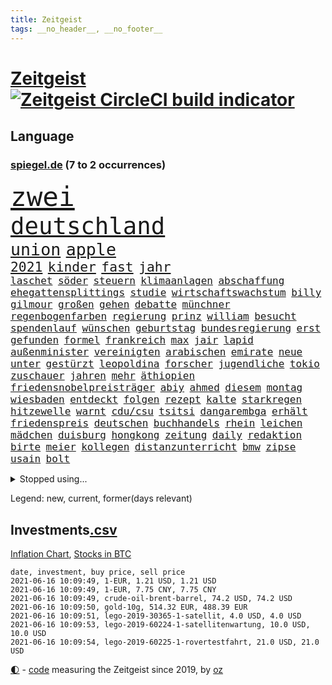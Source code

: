 ```yaml
---
title: Zeitgeist
tags: __no_header__, __no_footer__
---
```


# [Zeitgeist](https://oliz.io/zeitgeist/) [![Zeitgeist CircleCI build indicator](https://circleci.com/gh/ooz/zeitgeist.svg?style=shield)](https://circleci.com/gh/ooz/zeitgeist)

## Language

<h3><a href="https://www.spiegel.de" target="_blank">spiegel.de</a> (7 to 2 occurrences)</h3>
<p style="font-family:monospace">
<span style="font-size:32pt"><a href="news_links.html#zwei" class="current">zwei</a></span>
<br>
<span style="font-size:28pt"><a href="news_links.html#deutschland" class="current">deutschland</a></span>
<br>
<span style="font-size:20pt"><a href="news_links.html#union" class="current">union</a></span>
<span style="font-size:20pt"><a href="news_links.html#apple" class="current">apple</a></span>
<br>
<span style="font-size:16pt"><a href="news_links.html#2021" class="current">2021</a></span>
<span style="font-size:16pt"><a href="news_links.html#kinder" class="current">kinder</a></span>
<span style="font-size:16pt"><a href="news_links.html#fast" class="current">fast</a></span>
<span style="font-size:16pt"><a href="news_links.html#jahr" class="current">jahr</a></span>
<br>
<span style="font-size:12pt"><a href="news_links.html#laschet" class="current">laschet</a></span>
<span style="font-size:12pt"><a href="news_links.html#söder" class="current">söder</a></span>
<span style="font-size:12pt"><a href="news_links.html#steuern" class="current">steuern</a></span>
<span style="font-size:12pt"><a href="news_links.html#klimaanlagen" class="new">klimaanlagen</a></span>
<span style="font-size:12pt"><a href="news_links.html#abschaffung" class="new">abschaffung</a></span>
<span style="font-size:12pt"><a href="news_links.html#ehegattensplittings" class="new">ehegattensplittings</a></span>
<span style="font-size:12pt"><a href="news_links.html#studie" class="current">studie</a></span>
<span style="font-size:12pt"><a href="news_links.html#wirtschaftswachstum" class="current">wirtschaftswachstum</a></span>
<span style="font-size:12pt"><a href="news_links.html#billy" class="current">billy</a></span>
<span style="font-size:12pt"><a href="news_links.html#gilmour" class="new">gilmour</a></span>
<span style="font-size:12pt"><a href="news_links.html#großen" class="current">großen</a></span>
<span style="font-size:12pt"><a href="news_links.html#gehen" class="current">gehen</a></span>
<span style="font-size:12pt"><a href="news_links.html#debatte" class="current">debatte</a></span>
<span style="font-size:12pt"><a href="news_links.html#münchner" class="current">münchner</a></span>
<span style="font-size:12pt"><a href="news_links.html#regenbogenfarben" class="current">regenbogenfarben</a></span>
<span style="font-size:12pt"><a href="news_links.html#regierung" class="current">regierung</a></span>
<span style="font-size:12pt"><a href="news_links.html#prinz" class="current">prinz</a></span>
<span style="font-size:12pt"><a href="news_links.html#william" class="current">william</a></span>
<span style="font-size:12pt"><a href="news_links.html#besucht" class="current">besucht</a></span>
<span style="font-size:12pt"><a href="news_links.html#spendenlauf" class="new">spendenlauf</a></span>
<span style="font-size:12pt"><a href="news_links.html#wünschen" class="current">wünschen</a></span>
<span style="font-size:12pt"><a href="news_links.html#geburtstag" class="current">geburtstag</a></span>
<span style="font-size:12pt"><a href="news_links.html#bundesregierung" class="current">bundesregierung</a></span>
<span style="font-size:12pt"><a href="news_links.html#erst" class="current">erst</a></span>
<span style="font-size:12pt"><a href="news_links.html#gefunden" class="current">gefunden</a></span>
<span style="font-size:12pt"><a href="news_links.html#formel" class="current">formel</a></span>
<span style="font-size:12pt"><a href="news_links.html#frankreich" class="current">frankreich</a></span>
<span style="font-size:12pt"><a href="news_links.html#max" class="current">max</a></span>
<span style="font-size:12pt"><a href="news_links.html#jair" class="current">jair</a></span>
<span style="font-size:12pt"><a href="news_links.html#lapid" class="current">lapid</a></span>
<span style="font-size:12pt"><a href="news_links.html#außenminister" class="current">außenminister</a></span>
<span style="font-size:12pt"><a href="news_links.html#vereinigten" class="current">vereinigten</a></span>
<span style="font-size:12pt"><a href="news_links.html#arabischen" class="current">arabischen</a></span>
<span style="font-size:12pt"><a href="news_links.html#emirate" class="new">emirate</a></span>
<span style="font-size:12pt"><a href="news_links.html#neue" class="current">neue</a></span>
<span style="font-size:12pt"><a href="news_links.html#unter" class="current">unter</a></span>
<span style="font-size:12pt"><a href="news_links.html#gestürzt" class="current">gestürzt</a></span>
<span style="font-size:12pt"><a href="news_links.html#leopoldina" class="current">leopoldina</a></span>
<span style="font-size:12pt"><a href="news_links.html#forscher" class="current">forscher</a></span>
<span style="font-size:12pt"><a href="news_links.html#jugendliche" class="current">jugendliche</a></span>
<span style="font-size:12pt"><a href="news_links.html#tokio" class="current">tokio</a></span>
<span style="font-size:12pt"><a href="news_links.html#zuschauer" class="current">zuschauer</a></span>
<span style="font-size:12pt"><a href="news_links.html#jahren" class="current">jahren</a></span>
<span style="font-size:12pt"><a href="news_links.html#mehr" class="current">mehr</a></span>
<span style="font-size:12pt"><a href="news_links.html#äthiopien" class="current">äthiopien</a></span>
<span style="font-size:12pt"><a href="news_links.html#friedensnobelpreisträger" class="new">friedensnobelpreisträger</a></span>
<span style="font-size:12pt"><a href="news_links.html#abiy" class="current">abiy</a></span>
<span style="font-size:12pt"><a href="news_links.html#ahmed" class="new">ahmed</a></span>
<span style="font-size:12pt"><a href="news_links.html#diesem" class="current">diesem</a></span>
<span style="font-size:12pt"><a href="news_links.html#montag" class="current">montag</a></span>
<span style="font-size:12pt"><a href="news_links.html#wiesbaden" class="new">wiesbaden</a></span>
<span style="font-size:12pt"><a href="news_links.html#entdeckt" class="current">entdeckt</a></span>
<span style="font-size:12pt"><a href="news_links.html#folgen" class="current">folgen</a></span>
<span style="font-size:12pt"><a href="news_links.html#rezept" class="current">rezept</a></span>
<span style="font-size:12pt"><a href="news_links.html#kalte" class="new">kalte</a></span>
<span style="font-size:12pt"><a href="news_links.html#starkregen" class="current">starkregen</a></span>
<span style="font-size:12pt"><a href="news_links.html#hitzewelle" class="new">hitzewelle</a></span>
<span style="font-size:12pt"><a href="news_links.html#warnt" class="current">warnt</a></span>
<span style="font-size:12pt"><a href="news_links.html#cdu/csu" class="current">cdu/csu</a></span>
<span style="font-size:12pt"><a href="news_links.html#tsitsi" class="new">tsitsi</a></span>
<span style="font-size:12pt"><a href="news_links.html#dangarembga" class="new">dangarembga</a></span>
<span style="font-size:12pt"><a href="news_links.html#erhält" class="current">erhält</a></span>
<span style="font-size:12pt"><a href="news_links.html#friedenspreis" class="new">friedenspreis</a></span>
<span style="font-size:12pt"><a href="news_links.html#deutschen" class="current">deutschen</a></span>
<span style="font-size:12pt"><a href="news_links.html#buchhandels" class="current">buchhandels</a></span>
<span style="font-size:12pt"><a href="news_links.html#rhein" class="current">rhein</a></span>
<span style="font-size:12pt"><a href="news_links.html#leichen" class="current">leichen</a></span>
<span style="font-size:12pt"><a href="news_links.html#mädchen" class="current">mädchen</a></span>
<span style="font-size:12pt"><a href="news_links.html#duisburg" class="current">duisburg</a></span>
<span style="font-size:12pt"><a href="news_links.html#hongkong" class="current">hongkong</a></span>
<span style="font-size:12pt"><a href="news_links.html#zeitung" class="current">zeitung</a></span>
<span style="font-size:12pt"><a href="news_links.html#daily" class="current">daily</a></span>
<span style="font-size:12pt"><a href="news_links.html#redaktion" class="current">redaktion</a></span>
<span style="font-size:12pt"><a href="news_links.html#birte" class="new">birte</a></span>
<span style="font-size:12pt"><a href="news_links.html#meier" class="new">meier</a></span>
<span style="font-size:12pt"><a href="news_links.html#kollegen" class="current">kollegen</a></span>
<span style="font-size:12pt"><a href="news_links.html#distanzunterricht" class="current">distanzunterricht</a></span>
<span style="font-size:12pt"><a href="news_links.html#bmw" class="current">bmw</a></span>
<span style="font-size:12pt"><a href="news_links.html#zipse" class="new">zipse</a></span>
<span style="font-size:12pt"><a href="news_links.html#usain" class="new">usain</a></span>
<span style="font-size:12pt"><a href="news_links.html#bolt" class="current">bolt</a></span>
</p>
<details>
<summary>Stopped using...</summary>
<p class="former" style="font-size:12pt">
ungewöhnlicher(243) verschiedene(243) gaga(242) senat(242) verteidigungsministerin(242) bayer(241) infizierte(241) kleineren(241) coronafälle(240) diskriminiert(240) france(240) gerechtigkeit(240) geschäften(240) lateinamerika(240) migrationspolitik(240) mittelfeldspieler(240) worum(240) zweifelt(240) aufhebung(239) entdeckten(239) erfolgreiche(239) geringer(239) geschichten(239) herdenimmunität(239) isolation(239) ließen(239) lukas(239) rb(239) reul(239) verfolgung(239) version(239) 79(238) anleger(238) arizona(238) aufgerufen(238) awards(238) brutale(238) bundesligavorschau(238) fanexperten(238) forderungen(238) gefiel(238) haare(238) interessiert(238) mike(238) nachhaltig(238) raum(238) steuer(238) streiks(238) tatortvote(238) tippen(238) usjustizministerium(238) wirklichkeit(238) überraschende(238) 2050(237) 2500(237) arbeitnehmer(237) bildungsministerin(237) deutschlandweit(237) entdeckung(237) erzielt(237) genannt(237) geteilt(237) influencer(237) jüdische(237) kandidatinnen(237) klimaneutral(237) lohnt(237) schalke(237) sohnes(237) torjäger(237) treffer(237) wettbewerb(237) 737(236) benennt(236) fritz(236) gedrängt(236) gesetzentwurf(236) instanz(236) kommentiert(236) lockdowns(236) ludwigshafen(236) mitgliedstaaten(236) reduziert(236) roth(236) spdpolitikerin(236) straftaten(236) uswirtschaft(236) virtuell(236) weshalb(236) zahlreicher(236) 04(235) 26(235) a2(235) bekanntesten(235) beschwerde(235) besonderen(235) egal(235) eliten(235) gleichzeitig(235) hai(235) informieren(235) krankenhäusern(235) schadet(235) schlimmsten(235) schwedischen(235) standort(235) universität(235) unmut(235) zlatan(235) 7(234) airbnb(234) bischofskonferenz(234) bundeskanzler(234) christen(234) coronalockdown(234) drehen(234) erkennt(234) feminismus(234) future(234) gefechte(234) gestrandet(234) gestrichen(234) königreichs(234) künstlerin(234) lüge(234) qualität(234) radikalen(234) rote(234) rüsten(234) schalkes(234) stets(234) untersucht(234) weber(234) airbus(233) alkohol(233) betriebe(233) brown(233) bruch(233) cockpit(233) einziges(233) elefanten(233) fünfte(233) gefüllt(233) gewinner(233) heran(233) irgendwann(233) klein(233) landen(233) lyon(233) melanie(233) olympique(233) produktion(233) regierungspartei(233) sicherheitsbehörden(233) sparen(233) spätestens(233) verweigern(233) ausweiten(232) beliebter(232) britischer(232) depressionen(232) erdgas(232) fridays(232) investiert(232) langer(232) lebt(232) mario(232) nicola(232) nordrheinwestfälischen(232) nrwinnenminister(232) raten(232) vermittlung(232) virologe(232) 33(231) anlass(231) ausharren(231) beantragen(231) cancel(231) culture(231) gebilligt(231) gehe(231) heizung(231) herrschen(231) kohleausstieg(231) möglichst(231) mütter(231) schulden(231) skepsis(231) verdächtigt(231) yorker(231) attraktiver(230) bayerntrainer(230) erschütterte(230) feinde(230) fliehen(230) freiburg(230) fördert(230) gesicht(230) hoffenheim(230) höchst(230) impfstoffen(230) islamisten(230) klinik(230) kretschmer(230) reagierten(230) reiste(230) roboter(230) räumen(230) tasche(230) vertreter(230) zwang(230) angeklagter(229) auswanderer(229) diskussionen(229) eskalieren(229) flüchtlingen(229) gelöst(229) lügen(229) massiven(229) pharmakonzerne(229) restaurant(229) unterschiedlichen(229) verdiente(229) verlauf(229) wiederholt(229) zeitalter(229) 27(228) bedarf(228) bedenken(228) beteiligung(228) dortige(228) drohungen(228) eindringlich(228) grundschüler(228) historischen(228) homosexuelle(228) jackson(228) marke(228) niederlagen(228) punktet(228) schuss(228) werkzeug(228) zivilisten(228) abgebrochen(227) aviv(227) begleiten(227) bürgermeisterin(227) durften(227) gazastreifen(227) gedreht(227) geflogen(227) gelsenkirchen(227) mahnen(227) maximilian(227) tel(227) wochenlang(227) zwischenzeitlich(227) ahnung(226) auswärtigen(226) belegt(226) berufseinstieg(226) branchen(226) gestritten(226) menschenleben(226) ministerpräsidentin(226) psychologe(226) schusswaffen(226) verbündeten(226) virtuellen(226) wälder(226) übertragung(226) 24jähriger(225) accounts(225) anlagen(225) befreit(225) bekämpft(225) berät(225) hob(225) häusliche(225) immobilien(225) investitionen(225) null(225) politisches(225) spaziergang(225) verspielt(225) volksverhetzung(225) a1(224) deals(224) debatten(224) energy(224) historisches(224) messe(224) migrationshintergrund(224) präsidentin(224) pünktlich(224) satellitenbild(224) social(224) taktik(224) verkehrsunfall(224) vertritt(224) aufstand(223) ausfall(223) behaupten(223) freundschaft(223) herzen(223) starker(223) verbündete(223) verwüstungen(223) 600(222) ansteckend(222) bundesstaat(222) volle(222) argentinien(221) besitz(221) dortmunds(221) indonesien(221) mesut(221) misshandlungen(221) schriftsteller(221) zielgeraden(221) eindämmung(220) empfohlen(220) erfassen(220) kanzlerschaft(220) ungleich(220) angezündet(219) beschränkungen(219) goldenen(219) losgehen(219) verstanden(219) verwandelt(219) wind(219) 40000(218) ablehnung(218) beschossen(218) dich(218) drängte(218) drücken(218) einbrechen(218) einfacher(218) kanzlerkandidatur(218) kritischen(218) organisieren(218) samstagabend(218) spiegelumfrage(218) telefon(218) angeblicher(217) einnahmen(217) gehirn(217) häftlinge(217) meinen(217) mitgliedsländer(217) prescht(217) prinzip(217) privat(217) prominentesten(217) stiegen(217) tunesien(217) usrepräsentantenhaus(217) vakzine(217) weltkriegsbombe(217) wittert(217) beschuldigten(216) haaland(216) überschwemmungen(216) fragte(215) geschieht(215) kroos(215) männlich(215) provokation(215) schrecken(215) schwerverletzte(215) sturgeon(215) verletzten(215) überprüfen(215) absteiger(214) giuliani(214) probe(214) profifußball(214) sichert(214) sonde(214) springen(214) umsätze(214) unglaubliche(214) vorgelegt(214) anschlags(213) auffällig(213) hall(213) km/h(213) le(213) outfit(213) sachsens(213) stellungnahme(213) teilnahme(213) auszahlung(212) coronabedingt(212) coronaviruspandemie(212) justizministerium(212) netflixserie(212) raab(212) registrieren(212) todesstrafe(212) barnier(211) bestätigte(211) einbruch(211) entscheidet(211) erweist(211) kinderpornografie(211) kräfte(211) mobilfunknetz(211) ringen(211) tinder(211) verankern(211) überprüfung(211) bekenntnis(210) bester(210) bruce(210) dreieinhalb(210) einbrecher(210) indizien(210) schlugen(210) untergebracht(210) 17jähriger(209) 73(209) fehlender(209) katja(209) kracht(209) präsidentenwahl(209) stone(209) 19jähriger(208) bundesverfassungsgericht(208) dein(208) fehlten(208) klaasjan(208) ministerien(208) philosoph(208) wütende(208) bangen(207) dc(207) engpässe(207) größere(207) kunstwerk(207) top(207) 46(206) dachten(206) eudiplomaten(206) mitarbeiterin(206) telefonat(206) ausgeweitet(205) empfehlen(205) jubeln(205) stress(205) ware(205) 80000(204) benötigen(204) erzielten(204) praxis(204) tücken(204) flagge(203) hackerangriff(203) reus(203) tätern(203) whochef(203) blake(202) enormen(202) immens(202) maradona(202) messenger(202) wuchs(202) fußballweltmeister(201) projekts(201) sicherheitsgesetz(201) vogelgrippe(201) onlineplattformen(199) summen(198) einhalten(197) fame(197) grünenchefin(197) mischung(197) rodrigo(197) terroranschlags(197) abermals(196) feierten(196) ksk(196) royale(196) einkaufen(195) erfolgreichen(195) guatemala(195) lieferanten(195) palmer(195) south(195) verhinderte(195) virusmutation(195) wiedergewählt(195) anschlägen(194) daxkonzern(194) trauma(194) coronaeinschränkungen(193) himalaja(193) portal(193) sämtliche(193) verzögerungen(193) wahr(193) bezirk(192) bundesparteitag(192) 39jährigen(191) eisberg(191) gesundheitsdienst(191) gewannen(191) nannten(190) vogel(190) vertraute(189) aussortiert(187) barth(186) beliebten(186) dichter(186) müttern(186) 300000(185) beratungen(185) derzeitigen(185) einsame(185) kameraden(185) kretschmann(185) offensichtlich(185) tragischen(185) vorfällen(185) winfried(185) farben(183) karlsruhe(183) klischees(183) rwe(183) evangelische(182) sammeln(182) unrealistisch(182) araber(181) befrieden(181) johannes(181) rückgängig(181) abschottung(180) edin(179) geiger(179) plänen(179) renault(179) überlastet(178) genehmigen(176) impfzentrum(176) zoom(176) berufswahl(175) hagen(175) smart(175) datenschutz(174) strukturen(174) überstehen(174) umzugehen(173) janet(172) kursieren(172) flüchteten(171) revival(171) beerdigt(169) fabian(169) ibrahimović(169) sancho(169) bizarre(168) dreyer(168) heimsieg(168) malu(168) angedeutet(167) koblenz(167) 43jähriger(166) billiger(166) brachten(166) trugen(166) verdächtig(166) vertuschen(166) weltmeisterin(166) beschafft(165) arnd(164) 1975(163) durchhalten(163) merklich(163) mandanten(162) 58(161) bundeskabinett(161) fluglinie(161) ustruppen(161) kursiert(160) schärfer(160) ausliefern(159) kraftwerk(159) bürokratie(156) mail(156) geldtransporter(155) kantersieg(155) kollidierte(155) pandemielage(155) rekorde(155) bali(154) coronawochenüberblick(154) schulkindern(154) teneriffa(154) weimar(154) eruptionen(153) flogen(153) kleinere(153) coronavakzinen(152) luxusuhren(152) stoffe(152) terzić(151) karolina(150) morddrohungen(150) saisonende(150) 64jährige(149) bätzing(148) richtlinien(148) aussetzen(147) gesendet(147) groko(147) entlarven(146) ausgegangen(145) texte(145) edeka(144) flüchtlingslagern(144) überschatten(143) stadionsprecher(142) schulabschluss(141) berüchtigte(140) coronavirusvariante(140) eingehen(140) jener(140) stromversorgung(140) urlaubsinsel(140) versunkenen(140) benachbarten(139) positionieren(138) aushelfen(137) wonach(137) freilassen(136) geheim(136) earth(135) 46jähriger(134) arbeitsgericht(134) höheres(134) papiere(134) schutzvorkehrungen(134) dna(133) edinburgh(133) strafgerichtshof(133) führungswechsel(132) höhenflug(132) juristische(132) jagt(131) polizeibeamte(131) westliche(131) impftermin(130) jahn(130) martens(129) rammt(129) ersparnisse(128) fakenews(128) fragwürdigen(128) gestohlenen(128) glasgow(128) indonesischen(128) pokalsieger(128) umarmung(128) rotterdam(127) 111(126) hochansteckende(126) lego(126) pantherstar(126) irische(125) konfrontation(125) sir(125) häusern(124) java(124) schrittweise(124) terrororganisation(124) zulauf(124) erschleichen(123) leugnen(123) pleiten(123) verheißt(123) willis(123) benutzen(122) kobe(122) delmenhorst(121) huntelaar(121) offline(121) agenda(120) al(120) amazons(120) dfbpräsident(120) lauert(120) lenkt(120) verstärkte(120) dubiose(119) freundlich(119) luxemburg(119) neuwahl(119) pokalfinale(119) gegeneinander(118) abmachung(117) ehrgeizige(116) gemüse(116) master(115) spielzeug(115) typs(115) anrufe(114) datingapp(114) grundstück(114) kandidiert(114) matratze(114) teilzunehmen(114) aufmarsch(113) erschlagen(113) fügte(113) angemessene(112) gleicht(112) öffnungen(112) bamberg(111) marina(110) aufmachen(109) bildungssystem(109) bryant(109) gelähmt(109) zusagen(109) erlass(108) stürze(108) börsengang(107) manson(107) marilyn(107) abgefangen(106) berechtigte(106) direkte(106) inszenierte(105) reparatur(105) traktiert(105) benannt(104) kapital(104) üblich(104) belästigt(103) eingriffe(103) gezahlt(103) brannten(102) river(102) sprengt(102) vereint(102) hortet(101) nld(101) mobbing(100) chile(99) draghi(99) impfschutz(99) islamist(99) wöchentlich(99) brustimplantate(98) kreuzfahrten(98) lebenszeit(98) mutanten(98) rendite(98) rheinland(98) wiedereröffnung(98) fahrlässige(97) indiens(97) bedingung(96) streich(95) ambitioniertes(93) finanzierten(93) leopoldo(93) antwortet(92) bereicherung(92) notstand(92) elternhauses(91) fragwürdiges(91) wahlomat(91) ausgegraben(90) dreieck(90) machtmissbrauch(90) magen(90) marsrover(90) angriffs(89) lösten(89) sonnigen(89) undenkbar(89) vincent(89) arroganz(88) frieren(88) japanerin(88) linkenvorsitzende(88) psychologischen(88) rechtsmediziner(88) schutzwirkung(88) verstörend(88) anzeigt(87) berlinern(87) bombardierung(87) eliteeinheit(87) export(87) verbots(87) biopic(86) erfüllte(86) royal(86) acts(85) beendeten(85) bürgermeisters(85) gegnerin(85) melilla(85) natotruppen(85) rausch(85) unverständnis(85) vergnügungsparks(85) aufzuheben(84) botschafterin(84) lehrstunde(84) strich(84) inhalten(83) kleinparteien(83) nutzerinnen(83) pen(83) phasen(83) pilotprojekt(83) 41jährigen(82) gesundheitsschutz(82) spannender(82) universelle(82) armeechef(81) bundesinstitut(81) francisco(81) mordanklage(81) raketenangriffen(81) teilnehmenden(81) zurückgekehrt(81) abgewehrt(80) großereignis(80) internetriesen(80) jayz(80) senders(80) befestigt(79) niemals(79) vorrangig(79) aires(78) angefeindet(78) buenos(78) flugtaxis(78) frischem(78) geldgebern(78) teenagerin(78) täuschen(78) verborgene(78) ökologisch(78) übernachten(78) distanzierten(77) hitlerbilder(77) knoblauch(77) marokkanischen(77) mosambik(77) pazifik(76) steuersätzen(76) unabhängigkeitsbewegung(76) vernehmung(76) vorgesetzte(76) cduabgeordnete(75) pekings(75) seenotrettungsschiff(75) sicherheitsauflagen(75) aktivistengruppe(74) aufräumen(74) buchstaben(74) exzesse(74) thessaloniki(74) uskonservativen(74) angesteuert(73) goldener(73) löws(73) dramatisches(72) hausarztpraxen(72) hingewiesen(72) viertes(72) ansteigen(71) betet(71) gdl(71) lokführergewerkschaft(71) lokführern(71) studienergebnisse(71) zyklon(71) adams(70) jogi(70) michigan(70) watt(70) dagmar(69) fahrender(69) steuerzahler(69) verharrt(69) algorithmen(68) angriffswelle(68) einnahme(68) musst(68) geflügelpest(67) gekracht(67) kampl(67) press(67) room(67) vergewaltigers(67) weltberühmt(67) gesetzlich(66) jordanien(66) unweit(66) weltberühmten(66) freizeittipps(65) grundlegende(65) immunisiert(65) verglich(65) überraschendste(65) aussichtsreichen(64) boxen(64) lea(64) sofortiger(64) ustalkerin(64) zweitimpfung(64) 2001(63) nagelsmann(63) niedergelassene(63) seid(63) sicherheitslücke(63) eingebunden(62) gift(62) hunderter(62) rassistisches(62) übernehme(62) dunkel(61) jährlich(61) mitgliedern(61) nachziehen(61) zauberwürfel(61) zögern(61) gerücht(60) nebeneinkünften(60) staatsanwälte(60) unangemessene(60) geklappt(59) witwe(59) ermittlungsverfahren(58) forciert(58) raubzug(58) dubiosen(57) elfjährige(57) kundgebungen(57) aufzuhalten(56) exporteure(56) gutgehen(56) leichtathleten(56) massagesalons(56) modellprojekt(56) einklagen(55) gehälter(55) hopp(55) überdenken(55) impftempo(54) masters(54) 35jährige(53) deutschisraelische(53) gauweiler(53) ostküste(53) abwärts(52) doktortitel(52) spürt(52) aufsteigt(51) tee(51) chauvin(50) derek(50) schlaganfälle(50) sesamstraße(50) gerichtstermine(49) gerichtsverhandlung(49) kürzer(49) nordafrika(49) radfahren(49) regionale(49) schönheitswettbewerb(49) einsammeln(48) fantastisch(48) klimabilanz(48) kritikerin(48) verlag(48) abdullah(47) anrainer(47) auszugeben(47) expolizist(47) kuss(47) enkeltrick(46) geschädigten(46) grenzzaun(46) großflächig(46) kleinerer(46) käse(46) platten(46) tierwesen(46) zulassungshürden(46) dokuserie(45) joseph(45) kraus(45) schlepper(45) scrollen(45) rechnung(44) ressourcen(44) berlinzehlendorf(43) brüsseler(43) genitalverstümmelung(43) schulnoten(43) veto(43) viola(43) zehlendorf(43) boseman(42) chadwick(42) lösegeld(42) posthum(42) 54jähriger(41) borissow(41) campingplatz(41) cduführung(41) deeskalation(41) labour(41) packenden(41) ulrike(41) wahlkampfauftritt(41) bojko(40) nachrichtenportal(39) rtlshow(39) zurückhalten(39) benzema(38) irrt(38) planlos(38) statistik(38) wandeln(38) ängsten(38) dublin(37) handelskammer(37) inland(37) sarg(37) unternehmenssteuern(37) usabzug(37) usmagazin(37) gesinnung(36) aufgebrachte(35) bezweifeln(35) heldin(35) naturgesetze(35) verabschiedete(35) walters(35) aufrüstung(34) chicago(34) edmund(34) mehrkosten(34) schmerzhaft(34) wütenden(34) alibaba(33) außenministers(33) biografie(33) lampedusa(33) rekordstrafe(33) cyberattacke(32) spekulation(32) tunesischen(32) untergang(32) geschleudert(30) klimagesetz(30) notwendigen(30) verbrennungsmotoren(30) ökozid(30) bayernlegende(29) freihandelsabkommen(29) kids(29) basketballpokal(28) betriebsärzte(28) dehm(28) diether(28) implodiert(28) schwules(28) verlieben(28) ausstatten(26) ehejahren(26) kennengelernt(26) absenken(25) afghanischen(25) erstimpfung(25) klauseln(25) krankenkasse(25) mehrfachen(25) regionalregierung(25) reyes(25) ungewollte(25) abi(24) comedysendung(24) dinosaurierart(24) dutzender(24) elton(24) gründerszene(24) lebensgefährlichen(24) spitzenkandidatur(24) travolta(24) gegenstände(23) genutztes(23) impfberechtigten(23) iris(23) kinderreportern(23) pandemiebedingten(23) dgb(22) dynamo(22) geschosse(22) kleinklein(22) kontaktbeschränkung(22) pokémonsammelkarten(22) zündete(22) aufwendigen(21) passé(21) vereinbarkeit(21) videotest(21) reiter(20) agenten(19) co₂abgabe(19) grünenanhänger(19) spdchef(19) cher(18) englisch(18) fastenbrechen(18) krematorien(18) lieke(18) maurice(18) polizeistation(18) prosieben(18) raketenbeschuss(18) schnellstmöglich(18) spiegelanalyse(18) vierjähriger(18) auslandsgeheimdienst(17) begraben(17) wahlperiode(17) überarbeitung(17) auszeichnung(16) beatrice(16) bundesfamilienministerin(16) eingebüßt(16) hartes(16) hinreißen(16) melinda(16) fu(15) klimaschutzgesetz(15) klimaschutzgesetzes(15) wachsamkeit(15) basislager(14) bnd(14) einstimmen(14) eskalierten(14) hrubesch(14) leistet(14) mettmann(14) nepal(14) beleg(13) gefängnisstrafen(13) impfdrängler(13) luna(13) milliardenschwere(13) soße(13) küstenstadt(12) schüttete(12) terzic(12) vertrieben(12) westdeutschen(12) absolute(11) akzeptabel(11) bewerbungen(11) geschwiegen(11) wally(11)
</p>
</details>
<p>Legend: <span class="new">new</span>, <span class="current">current</span>, <span class="former">former(days relevant)</span></p>

## Investments[.csv](investments.csv)

[Inflation Chart](https://inflationchart.com),
[Stocks in BTC](https://stonksinbtc.xyz/)

```
date, investment, buy price, sell price
2021-06-16 10:09:49, 1-EUR, 1.21 USD, 1.21 USD
2021-06-16 10:09:49, 1-EUR, 7.75 CNY, 7.75 CNY
2021-06-16 10:09:49, crude-oil-brent-barrel, 74.2 USD, 74.2 USD
2021-06-16 10:09:50, gold-10g, 514.32 EUR, 488.39 EUR
2021-06-16 10:09:51, lego-2019-30365-1-satellit, 4.0 USD, 4.0 USD
2021-06-16 10:09:53, lego-2019-60224-1-satellitenwartung, 10.0 USD, 10.0 USD
2021-06-16 10:09:54, lego-2019-60225-1-rovertestfahrt, 21.0 USD, 21.0 USD
```

<footer>
<a href="javascript:toggleTheme()" class="nav">🌓</a>
- <a href="https://github.com/ooz/zeitgeist">code</a> measuring the Zeitgeist since 2019, by <a href="https://oliz.io">oz</a>
</footer>
